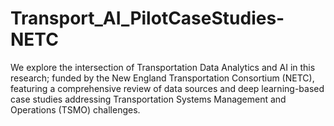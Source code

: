 # Transport_AI_PilotCaseStudies-NETC
We explore the intersection of Transportation Data Analytics and AI in this research; funded by the New England Transportation Consortium (NETC), featuring a comprehensive review of data sources and deep learning-based case studies addressing Transportation Systems Management and Operations (TSMO) challenges.
